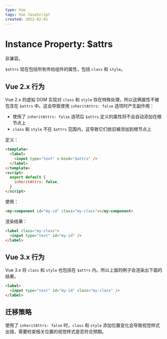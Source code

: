 ```yaml
---
type: Vue
tags: Vue JavaScript
created: 2022-02-01
---
```


# Instance Property: $attrs

非兼容。

`$attrs` 现在包括所有传给组件的属性，包括 `class` 和 `style`。

## Vue 2.x 行为

Vue 2.x 的虚拟 DOM 实现对 `class` 和 `style` 存在特殊处理，所以这俩属性不被包含在 `$attrs` 中。这会导致使用 `inheritAttrs: false` 选项时产生副作用：

- 使用了 `inheritAttrs: false` 选项后 `$attrs` 定义的属性将不会自动添加在根节点上
- `class` 和 `style` 不在 `$attrs` 范围内，这导致它们依旧被添加到根节点上

定义：

```html
<template>
  <label>
    <input type="text" v-bind="$attrs" />
  </label>
</template>
<script>
  export default {
    inheritAttrs: false,
  }
</script>
```

使用：

```html
<my-component id="my-id" class="my-class"></my-component>
```

渲染结果：

```html
<label class="my-class">
  <input type="text" id="my-id" />
</label>
```

## Vue 3.x 行为

Vue 3.x 将 `class` 和 `style` 也包括在 `$attrs` 内。所以上面的例子会渲染出下面的结果。

```html
<label>
  <input type="text" id="my-id" class="my-class" />
</label>
```

## 迁移策略

使用了 `inheritAttrs: false` 时，`class` 和 `style` 添加位置变化会导致视觉样式出错，需要检查相关位置的视觉样式是否符合预期。
